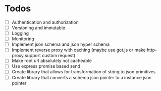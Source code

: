 # Todos

- [ ] Authentication and authorization
- [ ] Versioning and immutable
- [ ] Logging
- [ ] Monitoring
- [ ] Implement json schema and json hyper schema
- [ ] Implement reverse proxy with caching (maybe use got.js or make http-proxy support custom request)
- [ ] Make root url absolutely not cacheable
- [ ] Use express promise based send
- [ ] Create library that allows for transformation of string to json primitives
- [ ] Create library that converts a schema json pointer to a instance json pointer
